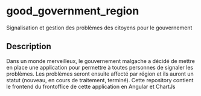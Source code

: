 # good_government_region
Signalisation et gestion des problèmes des citoyens pour le gouvernement

## Description
Dans un monde merveilleux, le gouvernement malgache a décidé de mettre en place une application pour permettre à toutes personnes de signaler les problèmes.
Les problèmes seront ensuite affecté par région et ils auront un statut (nouveau, en cours de traitement, terminé).
Cette repository contient le frontend du frontoffice de cette application en Angular et ChartJs

